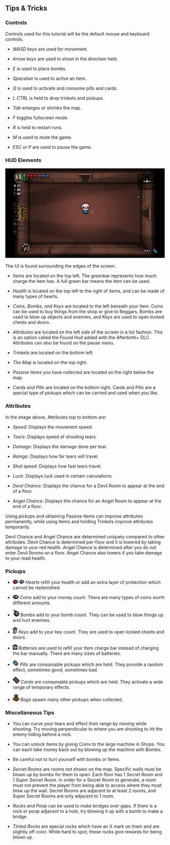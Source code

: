 ## Tips & Tricks

### Controls

Controls used for this tutorial will be the default mouse and keyboard controls.

- *WASD keys* are used for movement.

- *Arrow keys* are used to shoot in the direction held.

- *E* is used to place bombs.

- *Spacebar* is used to active an Item.

- *Q* is used to activate and consume pills and cards.

- *L CTRL* is held to drop trinkets and pickups.

- *Tab* enlarges or shrinks the map.

- *F* toggles fullscreen mode.

- *R* is held to restart runs.

- *M* is used to mute the game.

- *ESC or P* are used to pause the game.

### HUD Elements

![UI](images/demonstration.jpg)

The UI is found surrounding the edges of the screen.

- *Items* are located on the top left. The greenbar represents how much charge the item has. A full green bar means the item can be used.

- *Health* is located on the top left to the right of items, and can be made of many types of hearts.

- *Coins, Bombs, and Keys* are located to the left beneath your Item. Coins can be used to buy things from the shop or give to Beggars, Bombs are used to blow up objects and enemies, and Keys are used to open locked chests and doors.

- *Attributes* are located on the left side of the screen in a list fashion. This is an option called the Found Hud added with the Afterbirth+ DLC. Attributes can also be found on the pause menu.

- *Trinkets* are located on the bottom left.

- *The Map* is located on the top right.

- *Passive Items* you have collected are located on the right below the map.

- *Cards and Pills* are located on the bottom right. Cards and Pills are a special type of pickups which can be carried and used when you like. 

### Attributes

In the image above, Attributes top to bottom are:

- *Speed*: Displays the movement speed.

- *Tears*: Displays speed of shooting tears.

- *Damage*: Displays the damage done per tear.

- *Ramge*: Displays how far tears will travel.

- *Shot speed*: Displays how fast tears travel.

- *Luck*: Displays luck used in certain calculations.

- *Devil Chance*: Displays the chance for a Devil Room to appear at the end of a floor.

- *Angel Chance*: Displays the chance for an Angel Room to appear at the end of a floor.

Using pickups and obtaining Passive Items can improve attributes permanently, while using Items and holding Trinkets improve attributes temporarily.

Devil Chance and Angel Chance are determined uniquely compared to other attributes. Devil Chance is determined per-floor and it is lowered by taking damage to your red health. Angel Chance is determined after you do not enter Devil Rooms on a floor. Angel Chance also lowers if you take damage to your read health. 

### Pickups

- ![redheart](images/RedHeart.png) ![soulheart](images/SoulHeart.png) *Hearts* refill your health or add an extra layer of protection which cannot be replenished.

- ![coin](images/coin.png) *Coins* add to your money count. There are many types of coins worth different amounts. 

- ![bomb](images/bomb.png) *Bombs* add to your bomb count. They can be used to blow things up and hurt enemies.

- ![key](images/key.png) *Keys* add to your key count. They are used to open locked chests and doors.

- ![battery](images/battery.png) *Batteries* are used to refill your Item charge bar instead of charging the bar manually. There are many sizes of batteries.

- ![pill](images/pill.png) *Pills* are consumable pickups which are held. They provide a random effect, sometimes good, sometimes bad.

- ![card](images/card.png) *Cards* are consumable pickups which are held. They activate a wide range of temporary effects.

- ![bag](images/bag.png) *Bags* spawn many other pickups when collected.

### Miscellaneous Tips

- You can curve your tears and effect their range by moving while shooting. Try moving perpendicular to where you are shooting to hit the enemy hiding behind a rock.

- You can unlock items by giving Coins to the large machine in Shops. You can each take money back out by blowing up the machine with Bombs. 

- Be careful not to hurt yourself with bombs or Items. 

- *Secret Rooms* are rooms not shown on the map. Specific walls must be blown up by bombs for them to open. Each floor has 1 *Secret Room* and 1 *Super Secret Room*. In order for a Secret Room to generate, a room must not prevent the player from being able to access where they must blow up the wall. Secret Rooms are adjacent to at least 2 rooms, and Super Secret Rooms are only adjacent to 1 room.

- *Rocks and Poop* can be used to make bridges over gaps. If there is a rock or poop adjacent to a hole, try blowing it up with a bomb to make a bridge. 

- *Tinted Rocks* are special rocks which have an X mark on them and are slightly off color. While hard to spot, these rocks give rewards for being blown up.
